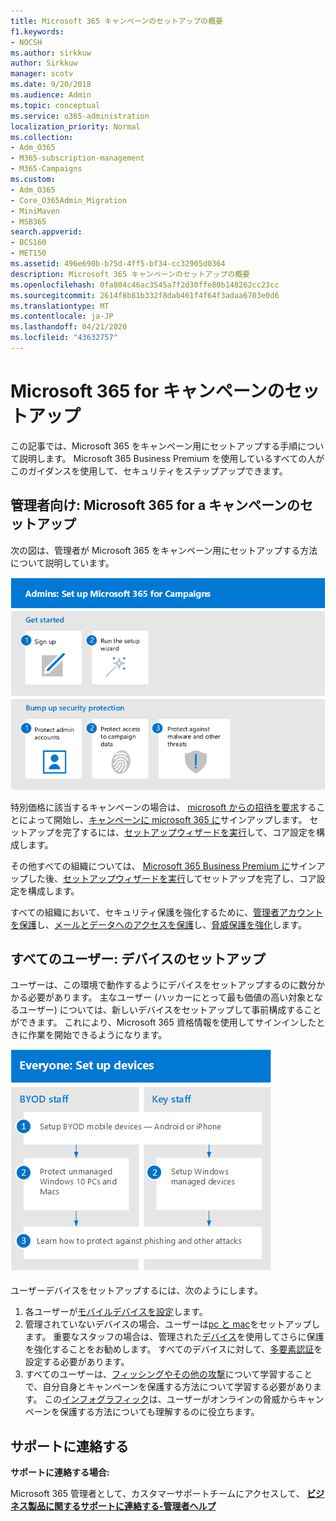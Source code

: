 ```yaml
---
title: Microsoft 365 キャンペーンのセットアップの概要
f1.keywords:
- NOCSH
ms.author: sirkkuw
author: Sirkkuw
manager: scotv
ms.date: 9/20/2018
ms.audience: Admin
ms.topic: conceptual
ms.service: o365-administration
localization_priority: Normal
ms.collection:
- Adm_O365
- M365-subscription-management
- M365-Campaigns
ms.custom:
- Adm_O365
- Core_O365Admin_Migration
- MiniMaven
- MSB365
search.appverid:
- BCS160
- MET150
ms.assetid: 496e690b-b75d-4ff5-bf34-cc32905d0364
description: Microsoft 365 キャンペーンのセットアップの概要
ms.openlocfilehash: 0fa804c46ac3545a7f2d30ffe80b148262cc23cc
ms.sourcegitcommit: 2614f8b81b332f8dab461f4f64f3adaa6703e0d6
ms.translationtype: MT
ms.contentlocale: ja-JP
ms.lasthandoff: 04/21/2020
ms.locfileid: "43632757"
---
```

# <a name="set-up-microsoft-365-for-campaigns"></a>Microsoft 365 for キャンペーンのセットアップ

この記事では、Microsoft 365 をキャンペーン用にセットアップする手順について説明します。 Microsoft 365 Business Premium を使用しているすべての人がこのガイダンスを使用して、セキュリティをステップアップできます。 

## <a name="admins-set-up-microsoft-365-for-campaigns"></a>管理者向け: Microsoft 365 for a キャンペーンのセットアップ
次の図は、管理者が Microsoft 365 をキャンペーン用にセットアップする方法について説明しています。

![Microsoft 365 をキャンペーンに設定するための手順](../media/M365-democracy-SetUpProcess.png)

特別価格に該当するキャンペーンの場合は、 [microsoft からの招待を要求](https://m365forcampaigns.microsoft.com/)することによって開始し、[キャンペーンに microsoft 365 に](m365-campaigns-sign-up.md)サインアップします。 セットアップを完了するには、[セットアップウィザードを実行](../business/set-up.md?toc=/microsoft-365/campaigns/toc.json)して、コア設定を構成します。

その他すべての組織については、 [Microsoft 365 Business Premium に](../business/sign-up.md)サインアップした後、[セットアップウィザードを実行](../business/set-up.md?toc=/microsoft-365/campaigns/toc.json)してセットアップを完了し、コア設定を構成します。

すべての組織において、セキュリティ保護を強化するために、[管理者アカウントを保護](m365-campaigns-protect-admin-accounts.md)し、[メールとデータへのアクセスを保護](m365-campaigns-conditional-access.md)し、[脅威保護を強化](m365-campaigns-increase-protection.md)します。


 ## <a name="everyone-set-up-your-devices"></a>すべてのユーザー: デバイスのセットアップ 
 
ユーザーは、この環境で動作するようにデバイスをセットアップするのに数分かかる必要があります。 主なユーザー (ハッカーにとって最も価値の高い対象となるユーザー) については、新しいデバイスをセットアップして事前構成することができます。 これにより、Microsoft 365 資格情報を使用してサインインしたときに作業を開始できるようになります。 

![ユーザーデバイスのセットアッププロセス](../media/m365-democracy-user-device-setup.png)
  
ユーザーデバイスをセットアップするには、次のようにします。 
1. 各ユーザーが[モバイルデバイスを設定](../business/set-up-mobile-devices.md?toc=%2Fmicrosoft-365%2Fcampaigns%2Ftoc.json)します。 
2. 管理されていないデバイスの場合、ユーザーは[pc と mac](m365-campaigns-protect-pcs-macs.md)をセットアップします。 重要なスタッフの場合は、管理された[デバイス](../business/set-up-windows-devices.md?toc=/microsoft-365/campaigns/toc.json)を使用してさらに保護を強化することをお勧めします。 すべてのデバイスに対して、[多要素認証](m365-campaigns-multifactor-authenication.md)を設定する必要があります。 
3. すべてのユーザーは、[フィッシングやその他の攻撃](m365-campaigns-phishing-and-attacks.md)について学習することで、自分自身とキャンペーンを保護する方法について学習する必要があります。 この[インフォグラフィック](m365-campaigns-protect-campaign-infographic.md)は、ユーザーがオンラインの脅威からキャンペーンを保護する方法についても理解するのに役立ちます。

## <a name="contact-support"></a>サポートに連絡する

 **サポートに連絡する場合:**
  
Microsoft 365 管理者として、カスタマーサポートチームにアクセスして、 **[ビジネス製品に関するサポートに連絡する-管理者ヘルプ](https://support.office.com/article/32a17ca7-6fa0-4870-8a8d-e25ba4ccfd4b)**
    

